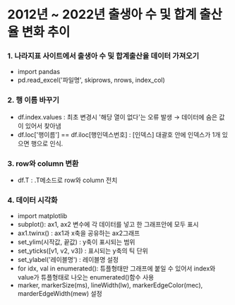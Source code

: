 # 2012년 ~ 2022년 출생아 수 및 합계 출산율 변화 추이
### 1. 나라지표 사이트에서 출생아 수 및 합계출산율 데이터 가져오기
  + import pandas
  + pd.read_excel('파일명', skiprows, nrows, index_col)

### 2. 행 이름 바꾸기
  + df.index.values : 최초 변경시 '해당 열이 없다'는 오류 발생 → 데이터에 숨은 값이 있어서 찾아냄
  + df.loc['행이름']  == df.iloc[행인덱스번호]  : [인덱스] 대괄호 안에 인덱스가 1개 있으면 행으로 인식. 

### 3. row와 column 변환
  + df.T : .T메소드로 row와 column 전치

### 4. 데이터 시각화
  + import matplotlib
  + subplot(): ax1, ax2 변수에 각 데이터를 넣고 한 그래프안에 모두 표시
  + ax1.twinx() : ax1과 x축을 공유하는 ax2그래프
  + set_ylim(시작값, 끝값) : y축이 표시되는 범위
  + set_yticks([v1, v2, v3]) : 표시되는 y축의 틱 단위
  + set_ylabel('레이블명') : 레이블명 설정
  + for idx, val in enumerated(): 튜플형태만 그래프에 붙일 수 있어서 index와 value가 튜플형태로 나오는 enumerated()함수 사용
  + marker, markerSize(ms), lineWidth(lw), markerEdgeColor(mec), marderEdgeWidth(mew) 설정
  
